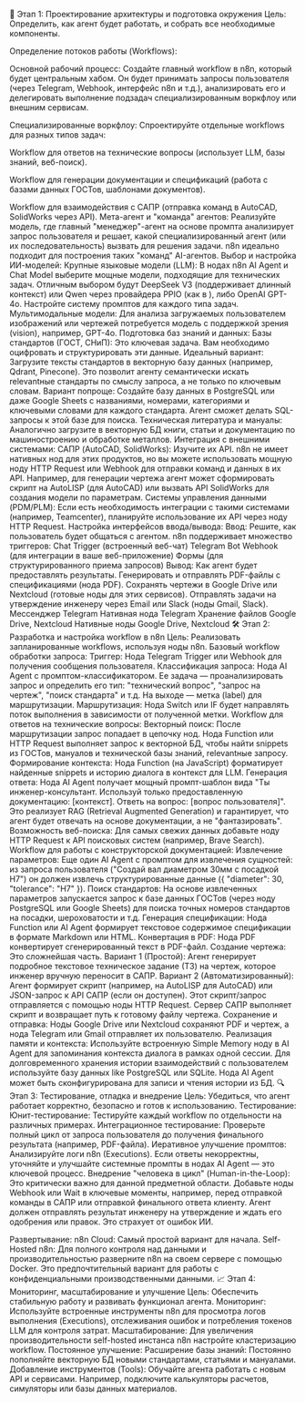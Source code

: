 🎯 Этап 1: Проектирование архитектуры и подготовка окружения
Цель: Определить, как агент будет работать, и собрать все необходимые компоненты.

Определение потоков работы (Workflows):

Основной рабочий процесс: Создайте главный workflow в n8n, который будет центральным хабом. Он будет принимать запросы пользователя (через Telegram, Webhook, интерфейс n8n и т.д.), анализировать его и делегировать выполнение подзадач специализированным воркфлоу или внешним сервисам.

Специализированные воркфлоу: Спроектируйте отдельные workflows для разных типов задач:

Workflow для ответов на технические вопросы (использует LLM, базы знаний, веб-поиск).

Workflow для генерации документации и спецификаций (работа с базами данных ГОСТов, шаблонами документов).

Workflow для взаимодействия с САПР (отправка команд в AutoCAD, SolidWorks через API).
Мета-агент и "команда" агентов: Реализуйте модель, где главный "менеджер"-агент на основе промпта анализирует запрос пользователя и решает, какой специализированный агент (или их последовательность) вызвать для решения задачи. n8n идеально подходит для построения таких "команд" AI-агентов.
Выбор и настройка ИИ-моделей:
Крупные языковые модели (LLM): В нодах n8n AI Agent и Chat Model выберите мощные модели, подходящие для технических задач. Отличным выбором будут DeepSeek V3 (поддерживает длинный контекст) или Qwen через провайдера PPIO (как в ), либо OpenAI GPT-4o. Настройте систему промптов для каждого типа задач.
Мультимодальные модели: Для анализа загружаемых пользователем изображений или чертежей потребуется модель с поддержкой зрения (vision), например, GPT-4o.
Подготовка баз знаний и данных:
Базы стандартов (ГОСТ, СНиП): Это ключевая задача. Вам необходимо оцифровать и структурировать эти данные.
Идеальный вариант: Загрузите тексты стандартов в векторную базу данных (например, Qdrant, Pinecone). Это позволит агенту семантически искать relevantные стандарты по смыслу запроса, а не только по ключевым словам.
Вариант попроще: Создайте базу данных в PostgreSQL или даже Google Sheets с названиями, номерами, категориями и ключевыми словами для каждого стандарта. Агент сможет делать SQL-запросы к этой базе для поиска.
Техническая литература и мануалы: Аналогично загрузите в векторную БД книги, статьи и документацию по машиностроению и обработке металлов.
Интеграция с внешними системами:
САПР (AutoCAD, SolidWorks): Изучите их API. n8n не имеет нативных нод для этих продуктов, но вы можете использовать мощную ноду HTTP Request или Webhook для отправки команд и данных в их API. Например, для генерации чертежа агент может сформировать скрипт на AutoLISP (для AutoCAD) или вызвать API SolidWorks для создания модели по параметрам.
Системы управления данными (PDM/PLM): Если есть необходимость интеграции с такими системами (например, Teamcenter), планируйте использование их API через ноду HTTP Request.
Настройка интерфейсов ввода/вывода:
Ввод: Решите, как пользователь будет общаться с агентом. n8n поддерживает множество триггеров:
Chat Trigger (встроенный веб-чат) 
Telegram Bot 
Webhook (для интеграции в ваше веб-приложение)
Формы (для структурированного приема запросов)
Вывод: Как агент будет предоставлять результаты.
Генерировать и отправлять PDF-файлы с спецификациями (нода PDF).
Сохранять чертежи в Google Drive или Nextcloud (готовые ноды для этих сервисов).
Отправлять задачи на утверждение инженеру через Email или Slack (ноды Gmail, Slack).
Мессенджер	Telegram	Нативная нода Telegram
Хранение файлов	Google Drive, Nextcloud	Нативные ноды Google Drive, Nextcloud
🛠️ Этап 2: Разработка и настройка workflow в n8n
Цель: Реализовать запланированные workflows, используя ноды n8n.
Базовый workflow обработки запроса:
Триггер: Нода Telegram Trigger или Webhook для получения сообщения пользователя.
Классификация запроса: Нода AI Agent с промптом-классификатором. Ее задача — проанализировать запрос и определить его тип: "технический вопрос", "запрос на чертеж", "поиск стандарта" и т.д. На выходе — метка (label) для маршрутизации.
Маршрутизация: Нода Switch или IF будет направлять поток выполнения в зависимости от полученной метки.
Workflow для ответов на технические вопросы:
Векторный поиск: После маршрутизации запрос попадает в цепочку нод. Нода Function или HTTP Request выполняет запрос к векторной БД, чтобы найти snippets из ГОСТов, мануалов и технической базы знаний, relevantные запросу.
Формирование контекста: Нода Function (на JavaScript) форматирует найденные snippets и историю диалога в контекст для LLM.
Генерация ответа: Нода AI Agent получает мощный промпт-шаблон вида "Ты инженер-консультант. Используй только предоставленную документацию: [контекст]. Ответь на вопрос: [вопрос пользователя]". Это реализует RAG (Retrieval Augmented Generation) и гарантирует, что агент будет отвечать на основе документации, а не "фантазировать".
Возможность веб-поиска: Для самых свежих данных добавьте ноду HTTP Request к API поисковых систем (например, Brave Search).
Workflow для работы с конструкторской документацией:
Извлечение параметров: Еще один AI Agent с промптом для извлечения сущностей: из запроса пользователя ("Создай вал диаметром 30мм с посадкой H7") он должен извлечь структурированные данные ({ "diameter": 30, "tolerance": "H7" }).
Поиск стандартов: На основе извлеченных параметров запускается запрос к базе данных ГОСТов (через ноду PostgreSQL или Google Sheets) для поиска точных номеров стандартов на посадки, шероховатости и т.д.
Генерация спецификации: Нода Function или AI Agent формирует текстовое содержимое спецификации в формате Markdown или HTML.
Конвертация в PDF: Нода PDF конвертирует сгенерированный текст в PDF-файл.
Создание чертежа: Это сложнейшая часть.
Вариант 1 (Простой): Агент генерирует подробное текстовое техническое задание (ТЗ) на чертеж, которое инженер вручную переносит в САПР.
Вариант 2 (Автоматизированный): Агент формирует скрипт (например, на AutoLISP для AutoCAD) или JSON-запрос к API САПР (если он доступен). Этот скрипт/запрос отправляется с помощью ноды HTTP Request. Сервер САПР выполняет скрипт и возвращает путь к готовому файлу чертежа.
Сохранение и отправка: Ноды Google Drive или Nextcloud сохраняют PDF и чертеж, а нода Telegram или Gmail отправляет их пользователю.
Реализация памяти и контекста:
Используйте встроенную Simple Memory ноду в AI Agent для запоминания контекста диалога в рамках одной сессии.
Для долговременного хранения истории взаимодействий с пользователем используйте базу данных like PostgreSQL или SQLite. Нода AI Agent может быть сконфигурирована для записи и чтения истории из БД.
🔍 Этап 3: Тестирование, отладка и внедрение
Цель: Убедиться, что агент работает корректно, безопасно и готов к использованию.
Тестирование:
Юнит-тестирование: Тестируйте каждый workflow по отдельности на различных примерах.
Интеграционное тестирование: Проверьте полный цикл от запроса пользователя до получения финального результата (например, PDF-файла).
Иеративное улучшение промптов: Анализируйте логи n8n (Executions). Если ответы некорректны, уточняйте и улучшайте системные промпты в нодах AI Agent — это ключевой процесс.
Внедрение "человека в цикл" (Human-in-the-Loop):
Это критически важно для данной предметной области. Добавьте ноды Webhook или Wait в ключевые моменты, например, перед отправкой команды в САПР или отправкой финального ответа клиенту. Агент должен отправлять результат инженеру на утверждение и ждать его одобрения или правок. Это страхует от ошибок ИИ.

Развертывание:
n8n Cloud: Самый простой вариант для начала.
Self-Hosted n8n: Для полного контроля над данными и производительностью разверните n8n на своем сервере с помощью Docker. Это предпочтительный вариант для работы с конфиденциальными производственными данными.
📈 Этап 4: Мониторинг, масштабирование и улучшение
Цель: Обеспечить стабильную работу и развивать функционал агента.
Мониторинг: Используйте встроенные инструменты n8n для просмотра логов выполнения (Executions), отслеживания ошибок и потребления токенов LLM для контроля затрат.
Масштабирование: Для увеличения производительности self-hosted инстанса n8n настройте кластеризацию workflow.
Постоянное улучшение:
Расширение базы знаний: Постоянно пополняйте векторную БД новыми стандартами, статьями и мануалами.
Добавление инструментов (Tools): Обучайте агента работать с новым API и сервисами. Например, подключите калькуляторы расчетов, симуляторы или базы данных материалов.
